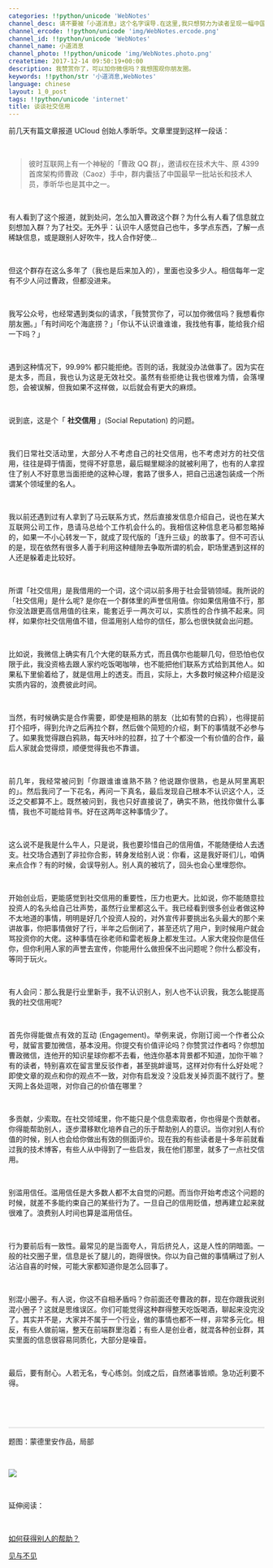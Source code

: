 ```yaml
---
categories: !!python/unicode 'WebNotes'
channel_desc: 请不要被「小道消息」这个名字误导.在这里,我只想努力为读者呈现一幅中国互联网的清明上河图.
channel_ercode: !!python/unicode 'img/WebNotes.ercode.png'
channel_id: !!python/unicode 'WebNotes'
channel_name: 小道消息
channel_photo: !!python/unicode 'img/WebNotes.photo.png'
createtime: 2017-12-14 09:50:19+00:00
description: 我赞赏你了，可以加你微信吗？我想围观你朋友圈。
keywords: !!python/str '小道消息,WebNotes'
language: chinese
layout: 1_0_post
tags: !!python/unicode 'internet'
title: 谈谈社交信用
---
```

<div class="rich_media_content" id="js_content">
<p>
         前几天有篇文章报道 UCloud 创始人季昕华。文章里提到这样一段话：
        </p>
<p>
<br/>
</p>
<blockquote>
<p style="text-align: left;">
          彼时互联网上有一个神秘的「曹政 QQ 群」，邀请权在技术大牛、原 4399 首席架构师曹政（Caoz）手中，群内囊括了中国最早一批站长和技术人员，季昕华也是其中之一。
         </p>
</blockquote>
<p>
<br/>
</p>
<p style="text-align: justify;">
         有人看到了这个报道，就到处问，怎么加入曹政这个群？为什么有人看了信息就立刻想加入群？为了社交。无外乎：认识牛人感觉自己也牛，多学点东西，了解一点稀缺信息，或是跟别人好吹牛，找人合作好使…
        </p>
<p>
<br/>
</p>
<p style="text-align: justify;">
         但这个群存在这么多年了（我也是后来加入的），里面也没多少人。相信每年一定有不少人问过曹政，但都没进来。
        </p>
<p>
<br/>
</p>
<p style="text-align: justify;">
         我写公众号，也经常遇到类似的请求，「我赞赏你了，可以加你微信吗？我想看你朋友圈。」「有时间吃个海底捞？」「你认不认识谁谁谁，我找他有事，能给我介绍一下吗？」
        </p>
<p>
<br/>
</p>
<p style="text-align: justify;">
         遇到这种情况下，99.99% 都只能拒绝。否则的话，我就没办法做事了。因为实在是太多，而且，我也认为这是无效社交。虽然有些拒绝让我也很难为情，会落埋怨，会被误解，但我如果不这样做，以后就会有更大的麻烦。
        </p>
<p>
<br/>
</p>
<p style="text-align: justify;">
         说到底，这是个「
         <strong>
          社交信用
         </strong>
         」(Social Reputation) 的问题。
        </p>
<p>
<br/>
</p>
<p style="text-align: justify;">
         我们日常社交活动里，大部分人不考虑自己的社交信用，也不考虑对方的社交信用，往往是碍于情面，觉得不好意思，最后糊里糊涂的就被利用了，也有的人拿捏住了别人不好意思当面拒绝的这种心理，套路了很多人，把自己迅速包装成一个所谓某个领域里的名人。
        </p>
<p>
<br/>
</p>
<p style="text-align: justify;">
         我以前还遇到过有人拿到了马云联系方式，然后直接发信息介绍自己，说也在某大互联网公司工作，恳请马总给个工作机会什么的。我相信这种信息老马都忽略掉的，如果一不小心转发一下，就成了现代版的「连升三级」的故事了。但不可否认的是，现在依然有很多人善于利用这种缝隙去争取所谓的机会，职场里遇到这样的人还是躲着走比较好。
        </p>
<p>
<br/>
</p>
<p style="text-align: justify;">
         所谓「社交信用」是我借用的一个词，这个词以前多用于社会营销领域。我所说的「社交信用」是什么呢? 是你在一个群体里的声誉信用值。你如果信用值不行，那你没法跟更高信用值的往来，能套近乎一两次可以，实质性的合作搞不起来。同样，如果你社交信用值不错，但滥用别人给你的信任，那么也很快就会出问题。
         <br/>
</p>
<p>
<br/>
</p>
<p style="text-align: justify;">
         比如说，我微信上确实有几个大佬的联系方式，而且偶尔也能聊几句，但恐怕也仅限于此，我没资格去跟人家约吃饭喝咖啡，也不能把他们联系方式给到其他人。如果私下里偷着给了，就是信用上的透支。而且，实际上，大多数时候这种介绍是没实质内容的，浪费彼此时间。
        </p>
<p>
<br/>
</p>
<p style="text-align: justify;">
         当然，有时候确实是合作需要，即使是相熟的朋友（比如有赞的白鸦），也得提前打个招呼，得到允许之后再拉个群，然后做个简短的介绍，剩下的事情就不必参与了。如果我觉得跟白鸦熟，每天咔咔的拉群，拉了十个都没一个有价值的合作，最后人家就会觉得烦，顺便觉得我也不靠谱。
        </p>
<p>
<br/>
</p>
<p style="text-align: justify;">
         前几年，我经常被问到「你跟谁谁谁熟不熟？他说跟你很熟，也是从阿里离职的」。然后我问了一下花名，再问一下真名，最后发现自己根本不认识这个人，泛泛之交都算不上。既然被问到，我也只好直接说了，确实不熟，他找你做什么事情，我也不可能给背书。好在这两年这种事情少了。
        </p>
<p>
<br/>
</p>
<p style="text-align: justify;">
         这么说不是我是什么牛人，只是说，我也要珍惜自己的信用值，不能随便给人去透支。社交场合遇到了非拉你合影，转身发给别人说：你看，这是我好哥们儿，咱俩来点合作？有的时候，会误导别人。别人真的被坑了，回头也会心里埋怨你。
        </p>
<p>
<br/>
</p>
<p style="text-align: justify;">
         开始创业后，更能感觉到社交信用的重要性，压力也更大。比如说，你不能随意拉投资人的名头给自己壮声势，虽然行业里都这么干。我已经看到很多创业者做这种不太地道的事情，明明是好几个投资人投的，对外宣传非要挑出名头最大的那个来讲故事，你把事情做好了行，半年之后倒闭了，甚至还坑了用户，到时候用户就会骂投资你的大佬。这种事情在徐老师和雷老板身上都发生过。人家大佬投你是信任你，但你利用人家的声誉去宣传，你能用什么做担保不出问题呢？你什么都没有，等同于玩火。
        </p>
<p>
<br/>
</p>
<p style="text-align: justify;">
         有人会问：那么我是行业里新手，我不认识别人，别人也不认识我，我怎么能提高我的社交信用呢?
        </p>
<p>
<br/>
</p>
<p style="text-align: justify;">
         首先你得能做点有效的互动 (Engagement)。举例来说，你刚订阅一个作者公众号，就留言要加微信，基本没用。你提交有价值评论吗？你赞赏过作者吗？你想加曹政微信，连他开的知识星球你都不去看，他连你基本背景都不知道，加你干嘛？有的读者，特别喜欢在留言里反驳作者，甚至挑衅谩骂，这样对你有什么好处呢？即使文章的观点和你的观点不一致，对你有启发没？没启发关掉页面不就行了。整天网上各处逗哏，对你自己的价值在哪里？
        </p>
<p>
<br/>
</p>
<p style="text-align: justify;">
         多贡献，少索取。在社交领域里，你不能只是个信息索取者，你也得是个贡献者。你得能帮助别人，逐步潜移默化培养自己的乐于帮助别人的意识。当你对别人有价值的时候，别人也会给你做出有效的侧面评价。现在我的有些读者是十多年前就看过我的技术博客，有些人从中得到了一些启发，我在他们那里，就多了一点社交信用。
        </p>
<p>
<br/>
</p>
<p style="text-align: justify;">
         别滥用信任。滥用信任是大多数人都不太自觉的问题。而当你开始考虑这个问题的时候，就差不多能约束自己的某些行为了。一旦自己的信用贬值，想再建立起来就很难了。浪费别人时间也算是滥用信任。
        </p>
<p>
<br/>
</p>
<p style="text-align: justify;">
         行为要前后有一致性。最常见的是当面夸人，背后挤兑人，这是人性的阴暗面。一般的社交圈子里，信息是长了腿儿的，跑得很快。你以为自己做的事情瞒过了别人沾沾自喜的时候，可能大家都知道你是怎么回事了。
        </p>
<p>
<br/>
</p>
<p style="text-align: justify;">
         别混小圈子。有人说，你这不自相矛盾吗？你前面还夸曹政的群，现在你跟我说别混小圈子？这就是思维误区。你们可能觉得这种群得整天吃饭喝酒，聊起来没完没了。其实并不是，大家并不属于一个行业，做的事情也都不一样，非常多元化。相反，有些人做前端，整天在前端群里泡着；有些人是创业者，就混各种创业群，其实里面的信息很容易同质化，大部分是噪音。
        </p>
<p>
<br/>
</p>
<p style="text-align: justify;">
         最后，要有耐心。人若无名，专心练剑。剑成之后，自然诸事皆顺。急功近利要不得。
        </p>
<p>
<br/>
</p>
<p>
<br/>
</p>
<hr style="margin-top: 1em;margin-bottom: 1em;white-space: normal;max-width: 100%;font-family: Lato, Helvetica, Arial, freesans, clean, sans-serif;border-right-width: 0px;border-bottom-width: 0px;border-left-width: 0px;border-top-style: solid;border-top-color: rgb(234, 234, 234);height: 1px;color: rgb(51, 51, 51);font-size: 15px;box-sizing: border-box !important;word-wrap: break-word !important;"/>
<p>
         题图：蒙德里安作品，局部
        </p>
<p>
<br/>
</p>
<p>
<img class="" data-copyright="0" data-ratio="1" data-s="300,640" data-src="" data-type="jpeg" data-w="1152" src="{{ '/img/ow5rEn8QGlFroWzicpuXcmP4SXJB8dgTxicFibxQ00HibkMdlHqC3NhLs3BicrmmWMmWMsN5Fd9Eqr3BErrFiaiaJbKuw.jpeg' | prepend: site.img | replace: '//','/' }}" style=""/>
</p>
<p>
<br/>
</p>
<p>
         延伸阅读：
        </p>
<p>
<br/>
</p>
<p>
<a href="http://mp.weixin.qq.com/s?__biz=MjM5ODIyMTE0MA==&amp;mid=2650968765&amp;idx=7&amp;sn=9390c056c82157cf7db7b2f704dea825&amp;chksm=bd3836868a4fbf901e1329b6e2d38b1e5ecffcfd1e87e71c2669461fd77688e7291b69791747&amp;scene=21#wechat_redirect" target="_blank">
          如何获得别人的帮助？
         </a>
<br/>
</p>
<p>
<a href="http://mp.weixin.qq.com/s?__biz=MjM5ODIyMTE0MA==&amp;mid=2650969328&amp;idx=1&amp;sn=3d39332646799d85d06cad3138436c3e&amp;chksm=bd3830cb8a4fb9dd067614bda158dc66c640ca746ade1be6481f0db272628c4afc0767d86587&amp;scene=21#wechat_redirect" target="_blank">
          见与不见
         </a>
<br/>
</p>
<p>
<br/>
</p>
</div>